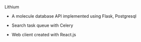 Lithium

- A molecule database API implemented using Flask, Postgresql

- Search task queue with Celery 

- Web client created with React.js
